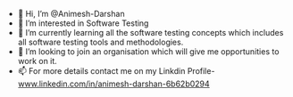 - 👋 Hi, I’m @Animesh-Darshan
- 👀 I’m interested in Software Testing
- 🌱 I’m currently learning all the software testing concepts which includes all software testing tools and methodologies.
- 💞️ I’m looking to join an organisation which will give me opportunities to work on it.
- 📫 For more details contact me on my Linkdin Profile-www.linkedin.com/in/animesh-darshan-6b62b0294

<!---
Animesh-Darshan/Animesh-Darshan is a ✨ special ✨ repository because its `README.md` (this file) appears on your GitHub profile.
You can click the Preview link to take a look at your changes.
--->

